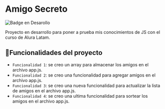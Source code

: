 <h1>Amigo Secreto</h1>

 ![Badge en Desarollo](https://img.shields.io/badge/STATUS-EN%20DESAROLLO-green)

 Proyecto en desarrollo para poner a prueba mis conocimientos de JS con el curso de Alura Latam.

## :hammer:Funcionalidades del proyecto

- `Funcionalidad 1`: se creo un array para almacenar los amigos en el archivo app.js.
- `Funcionalidad 2`: se creo una funcionalidad para agregar amigos en el archivo app.js.
- `Funcionalidad 3`: se creo una nueva funcionalidad para actualizar la lista de amigos en el archivo app.js.
- `Funcionalidad 4`: se creo una ultima funcionalidad para sortear los amigos en el archivo app.js.
